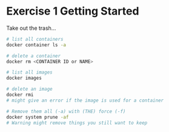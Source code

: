 # Exercise 1 Getting Started

Take out the trash…

```bash
# list all containers
docker container ls -a
```
```bash
# delete a container
docker rm <CONTAINER ID or NAME>

```

```bash
# list all images
docker images
```

```bash
# delete an image
docker rmi
# might give an error if the image is used for a container
```

```bash
# Remove them all (-a) with (THE) force (-f)
docker system prune -af
# Warning might remove things you still want to keep
```